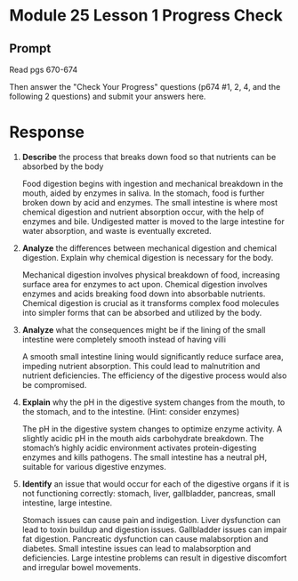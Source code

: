 # Module 25 Lesson 1 Progress Check

## Prompt

Read pgs 670-674

Then answer the "Check Your Progress" questions (p674 #1, 2, 4, and the following 2 questions) and submit your answers here.

# Response

1. **Describe** the process that breaks down food so that nutrients can be absorbed by the body

    Food digestion begins with ingestion and mechanical breakdown in the mouth, aided by enzymes in saliva. In the stomach, food is further broken down by acid and enzymes. The small intestine is where most chemical digestion and nutrient absorption occur, with the help of enzymes and bile. Undigested matter is moved to the large intestine for water absorption, and waste is eventually excreted.

2. **Analyze** the differences between mechanical digestion and chemical digestion. Explain why chemical digestion is necessary for the body.

    Mechanical digestion involves physical breakdown of food, increasing surface area for enzymes to act upon. Chemical digestion involves enzymes and acids breaking food down into absorbable nutrients. Chemical digestion is crucial as it transforms complex food molecules into simpler forms that can be absorbed and utilized by the body.

3. **Analyze** what the consequences might be if the lining of the small intestine were completely smooth instead of having villi

    A smooth small intestine lining would significantly reduce surface area, impeding nutrient absorption. This could lead to malnutrition and nutrient deficiencies. The efficiency of the digestive process would also be compromised.

4. **Explain** why the pH in the digestive system changes from the mouth, to the stomach, and to the intestine. (Hint: consider enzymes)

    The pH in the digestive system changes to optimize enzyme activity. A slightly acidic pH in the mouth aids carbohydrate breakdown. The stomach’s highly acidic environment activates protein-digesting enzymes and kills pathogens. The small intestine has a neutral pH, suitable for various digestive enzymes.

5. **Identify** an issue that would occur for each of the digestive organs if it is not functioning correctly: stomach, liver, gallbladder, pancreas, small intestine, large intestine.

    Stomach issues can cause pain and indigestion. Liver dysfunction can lead to toxin buildup and digestion issues. Gallbladder issues can impair fat digestion. Pancreatic dysfunction can cause malabsorption and diabetes. Small intestine issues can lead to malabsorption and deficiencies. Large intestine problems can result in digestive discomfort and irregular bowel movements.